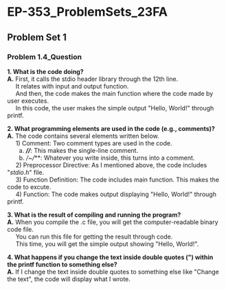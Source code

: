 # EP-353_ProblemSets_23FA

## Problem Set 1

### Problem 1.4_Question

**1. What is the code doing?** <br />
**A.**  First, it calls the stdio header library through the 12th line. <br />
&nbsp;&nbsp;&nbsp;&nbsp; It relates with input and output function. <br />
&nbsp;&nbsp;&nbsp;&nbsp; And then, the code makes the main function where the code made by user executes. <br />
&nbsp;&nbsp;&nbsp;&nbsp; In this code, the user makes the simple output "Hello, World!" through printf. <br />

**2. What programming elements are used in the code (e.g., comments)?** <br />
**A.**  The code contains several elements written below. <br />
&nbsp;&nbsp;&nbsp;&nbsp; 1) Comment: Two comment types are used in the code. <br />
      &nbsp;&nbsp;&nbsp;&nbsp;&nbsp;&nbsp; a. ***//***: This makes the single-line comment. <br />
      &nbsp;&nbsp;&nbsp;&nbsp;&nbsp;&nbsp; b. ***/*~*/***: Whatever you write inside, this turns into a comment.  <br />
&nbsp;&nbsp;&nbsp;&nbsp; 2) Preprocessor Directive: As I mentioned above, the code includes "_stdio.h_" file. <br />
&nbsp;&nbsp;&nbsp;&nbsp; 3) Function Definition: The code includes main function. This makes the code to excute. <br />
&nbsp;&nbsp;&nbsp;&nbsp; 4) Function: The code makes output displaying "Hello, World!" through printf.

**3. What is the result of compiling and running the program?** <br />
**A.**  When you compile the .c file, you will get the computer-readable binary code file. <br />
&nbsp;&nbsp;&nbsp;&nbsp; You can run this file for getting the result through code. <br />
&nbsp;&nbsp;&nbsp;&nbsp; This time, you will get the simple output showing "Hello, World!".

**4. What happens if you change the text inside double quotes (") within the printf function to something else?** <br />
**A.**  If I change the text inside double quotes to something else like "Change the text", the code will display what I wrote.
